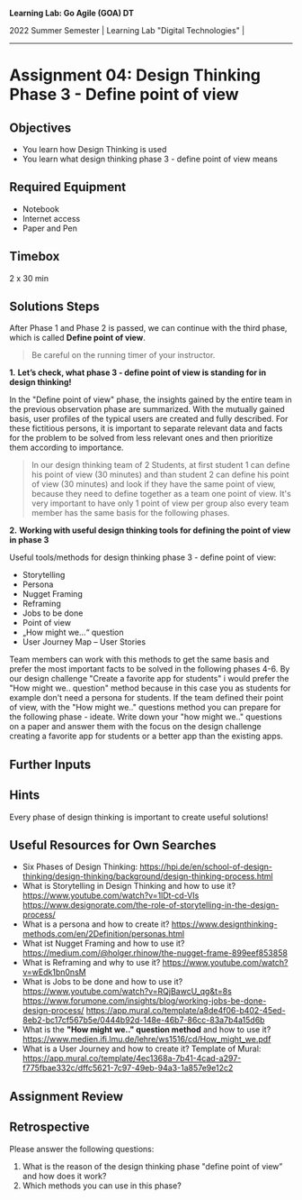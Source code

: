 <!--- Learning Lab: "Digital Technologies" GOA DT
Author: Mert Ünal 		Date: 2022  

-->



**Learning Lab: Go Agile (GOA) DT**   

2022 Summer Semester | Learning Lab "Digital Technologies" |  

***

# Assignment 04: Design Thinking Phase 3 - Define point of view

## Objectives
- You learn how Design Thinking is used
- You learn what design thinking phase 3 - define point of view means

## Required Equipment
- Notebook
- Internet access
- Paper and Pen

## Timebox

2 x 30 min

## Solutions Steps

After Phase 1 and Phase 2 is passed, we can continue with the third phase, which is called **Define point of view**. 


> Be careful on the running timer of your instructor. 


**1.**  **Let’s check, what phase 3 - define point of view is standing for in design thinking!**

In the "Define point of view" phase, the insights gained by the entire team in the previous observation phase are summarized. With the mutually gained basis, user profiles of the typical users are created and fully described. For these fictitious persons, it is important to separate relevant data and facts for the problem to be solved from less relevant ones and then prioritize them according to importance.



>In our design thinking team of 2 Students, at first student 1 can define his point of view (30 minutes) and than student 2 can define his point of view (30 minutes) and look if they have the same point of view, because they need to define together as a team one point of view. It's very important to have only 1 point of view per group also every team member has the same basis for the following phases.

**2.**  **Working with useful design thinking tools for defining the point of view in phase 3**

Useful tools/methods for design thinking phase 3 - define point of view:

* Storytelling
* Persona
* Nugget Framing
* Reframing
* Jobs to be done
* Point of view
* „How might we…“ question
* User Journey Map – User Stories


Team members can work with this methods to get the same basis and prefer the most important facts to be solved in the following phases 4-6. By our design challenge "Create a favorite app for students" i would prefer the "How might we.. question" method because in this case you as students for example don't need a persona for students. If the team defined their point of view, with the "How might we.." questions method you can prepare for the following phase - ideate. Write down your "how might we.." questions on a paper and answer them with the focus on the design challenge creating a favorite app for students or a better app than the existing apps.

## Further Inputs

## Hints

Every phase of design thinking is important to create useful solutions!


## Useful Resources for Own Searches

- Six Phases of Design Thinking: <https://hpi.de/en/school-of-design-thinking/design-thinking/background/design-thinking-process.html>
- What is Storytelling in Design Thinking and how to use it?<https://www.youtube.com/watch?v=1lDt-cd-VIs> <https://www.designorate.com/the-role-of-storytelling-in-the-design-process/>
- What is a persona and how to create it? <https://www.designthinking-methods.com/en/2Definition/personas.html> 
- What ist Nugget Framing and how to use it? <https://medium.com/@holger.rhinow/the-nugget-frame-899eef853858>
- What is Reframing and why to use it? <https://www.youtube.com/watch?v=wEdk1bn0nsM>
- What is Jobs to be done and how to use it? <https://www.youtube.com/watch?v=RQjBawcU_qg&t=8s> <https://www.forumone.com/insights/blog/working-jobs-be-done-design-process/> <https://app.mural.co/template/a8de4f06-b402-45ed-8eb2-bc17cf567b5e/0444b92d-148e-46b7-86cc-83a7b4a15d6b>
- What is the **"How might we.." question method** and how to use it? <https://www.medien.ifi.lmu.de/lehre/ws1516/cd/How_might_we.pdf>
- What is a User Journey and how to create it? Template of Mural: <https://app.mural.co/template/4ec1368a-7b41-4cad-a297-f775fbae332c/dffc5621-7c97-49eb-94a3-1a857e9e12c2>


## Assignment Review

## Retrospective
Please answer the following questions: 

1. What is the reason of the design thinking phase "define point of view” and how does it work?
2. Which methods you can use in this phase?
